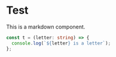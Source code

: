 # Test

This is a markdown component.

```ts
const t = (letter: string) => {
  console.log(`${letter} is a letter`);
};
```
